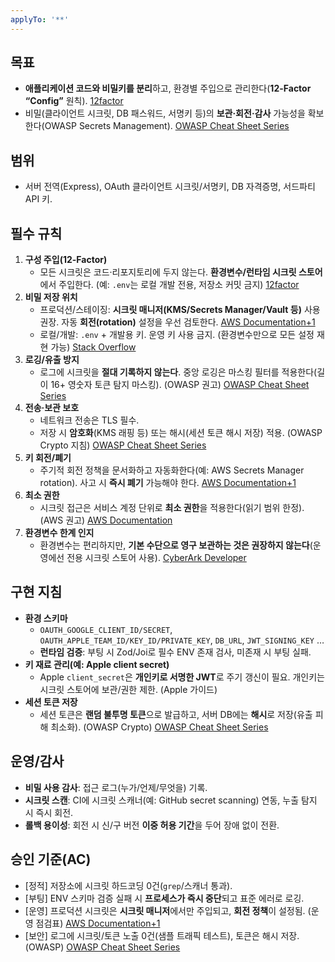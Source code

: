 ```yaml
---
applyTo: '**'
---
```

## 목표

- **애플리케이션 코드와 비밀키를 분리**하고, 환경별 주입으로 관리한다(**12-Factor “Config”** 원칙). [12factor](https://12factor.net/config?utm_source=chatgpt.com)
- 비밀(클라이언트 시크릿, DB 패스워드, 서명키 등)의 **보관·회전·감사** 가능성을 확보한다(OWASP Secrets Management). [OWASP Cheat Sheet Series](https://cheatsheetseries.owasp.org/cheatsheets/Secrets_Management_Cheat_Sheet.html?utm_source=chatgpt.com)

## 범위

- 서버 전역(Express), OAuth 클라이언트 시크릿/서명키, DB 자격증명, 서드파티 API 키.

## 필수 규칙

1. **구성 주입(12-Factor)**
    - 모든 시크릿은 코드·리포지토리에 두지 않는다. **환경변수/런타임 시크릿 스토어**에서 주입한다. (예: `.env`는 로컬 개발 전용, 저장소 커밋 금지) [12factor](https://12factor.net/config?utm_source=chatgpt.com)
2. **비밀 저장 위치**
    - 프로덕션/스테이징: **시크릿 매니저(KMS/Secrets Manager/Vault 등)** 사용 권장. 자동 **회전(rotation)** 설정을 우선 검토한다. [AWS Documentation+1](https://docs.aws.amazon.com/secretsmanager/latest/userguide/rotating-secrets.html?utm_source=chatgpt.com)
    - 로컬/개발: `.env` + 개발용 키. 운영 키 사용 금지. (환경변수만으로 모든 설정 재현 가능) [Stack Overflow](https://stackoverflow.com/questions/53708864/whats-the-process-of-storing-the-configuration-for-a-12-factor-application?utm_source=chatgpt.com)
3. **로깅/유출 방지**
    - 로그에 시크릿을 **절대 기록하지 않는다**. 중앙 로깅은 마스킹 필터를 적용한다(길이 16+ 영숫자 토큰 탐지 마스킹). (OWASP 권고) [OWASP Cheat Sheet Series](https://cheatsheetseries.owasp.org/cheatsheets/Cryptographic_Storage_Cheat_Sheet.html?utm_source=chatgpt.com)
4. **전송·보관 보호**
    - 네트워크 전송은 TLS 필수.
    - 저장 시 **암호화**(KMS 래핑 등) 또는 해시(세션 토큰 해시 저장) 적용. (OWASP Crypto 지침) [OWASP Cheat Sheet Series](https://cheatsheetseries.owasp.org/cheatsheets/Cryptographic_Storage_Cheat_Sheet.html?utm_source=chatgpt.com)
5. **키 회전/폐기**
    - 주기적 회전 정책을 문서화하고 자동화한다(예: AWS Secrets Manager rotation). 사고 시 **즉시 폐기** 가능해야 한다. [AWS Documentation+1](https://docs.aws.amazon.com/secretsmanager/latest/userguide/rotating-secrets.html?utm_source=chatgpt.com)
6. **최소 권한**
    - 시크릿 접근은 서비스 계정 단위로 **최소 권한**을 적용한다(읽기 범위 한정). (AWS 권고) [AWS Documentation](https://docs.aws.amazon.com/prescriptive-guidance/latest/secure-sensitive-data-secrets-manager-terraform/best-practices.html?utm_source=chatgpt.com)
7. **환경변수 한계 인지**
    - 환경변수는 편리하지만, **기본 수단으로 영구 보관하는 것은 권장하지 않는다**(운영에선 전용 시크릿 스토어 사용). [CyberArk Developer](https://developer.cyberark.com/blog/environment-variables-dont-keep-secrets-best-practices-for-plugging-application-credential-leaks/?utm_source=chatgpt.com)

## 구현 지침

- **환경 스키마**
    - `OAUTH_GOOGLE_CLIENT_ID/SECRET`, `OAUTH_APPLE_TEAM_ID/KEY_ID/PRIVATE_KEY`, `DB_URL`, `JWT_SIGNING_KEY` …
    - **런타임 검증**: 부팅 시 Zod/Joi로 필수 ENV 존재 검사, 미존재 시 부팅 실패.
- **키 재료 관리(예: Apple client secret)**
    - Apple `client_secret`은 **개인키로 서명한 JWT**로 주기 갱신이 필요. 개인키는 시크릿 스토어에 보관/권한 제한. (Apple 가이드)
- **세션 토큰 저장**
    - 세션 토큰은 **랜덤 불투명 토큰**으로 발급하고, 서버 DB에는 **해시**로 저장(유출 피해 최소화). (OWASP Crypto) [OWASP Cheat Sheet Series](https://cheatsheetseries.owasp.org/cheatsheets/Cryptographic_Storage_Cheat_Sheet.html?utm_source=chatgpt.com)

## 운영/감사

- **비밀 사용 감사**: 접근 로그(누가/언제/무엇을) 기록.
- **시크릿 스캔**: CI에 시크릿 스캐너(예: GitHub secret scanning) 연동, 누출 탐지 시 즉시 회전.
- **롤백 용이성**: 회전 시 신/구 버전 **이중 허용 기간**을 두어 장애 없이 전환.

## 승인 기준(AC)

- [정적] 저장소에 시크릿 하드코딩 0건(`grep`/스캐너 통과).
- [부팅] ENV 스키마 검증 실패 시 **프로세스가 즉시 중단**되고 표준 에러로 로깅.
- [운영] 프로덕션 시크릿은 **시크릿 매니저**에서만 주입되고, **회전 정책**이 설정됨. (운영 점검표) [AWS Documentation+1](https://docs.aws.amazon.com/secretsmanager/latest/userguide/rotating-secrets.html?utm_source=chatgpt.com)
- [보안] 로그에 시크릿/토큰 노출 0건(샘플 트래픽 테스트), 토큰은 해시 저장. (OWASP) [OWASP Cheat Sheet Series](https://cheatsheetseries.owasp.org/cheatsheets/Cryptographic_Storage_Cheat_Sheet.html?utm_source=chatgpt.com)